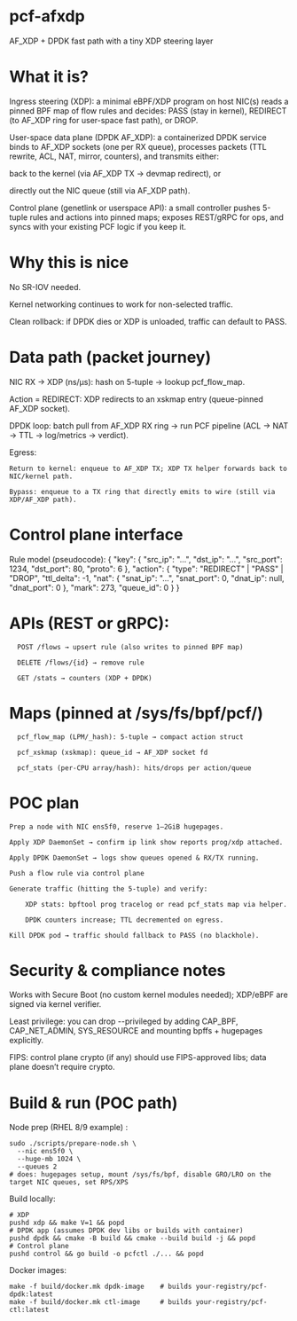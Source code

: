 # pcf-afxdp
AF_XDP + DPDK fast path with a tiny XDP steering layer

# What it is? 
  Ingress steering (XDP): a minimal eBPF/XDP program on host NIC(s) reads a pinned BPF map of flow rules and decides: PASS (stay in kernel), REDIRECT (to AF_XDP ring for user-space fast path), or DROP.
  
  User-space data plane (DPDK AF_XDP): a containerized DPDK service binds to AF_XDP sockets (one per RX queue), processes packets (TTL rewrite, ACL, NAT, mirror, counters), and transmits either:
  
  back to the kernel (via AF_XDP TX → devmap redirect), or
  
  directly out the NIC queue (still via AF_XDP path).
  
  Control plane (genetlink or userspace API): a small controller pushes 5-tuple rules and actions into pinned maps; exposes REST/gRPC for ops, and syncs with your existing PCF logic if you keep it.

# Why this is nice
  
  No SR-IOV needed.
  
  Kernel networking continues to work for non-selected traffic.
  
  Clean rollback: if DPDK dies or XDP is unloaded, traffic can default to PASS.

# Data path (packet journey)

  NIC RX → XDP (ns/µs): hash on 5-tuple → lookup pcf_flow_map.
  
  Action = REDIRECT: XDP redirects to an xskmap entry (queue-pinned AF_XDP socket).
  
  DPDK loop: batch pull from AF_XDP RX ring → run PCF pipeline (ACL → NAT → TTL → log/metrics → verdict).
  
  Egress:
  
    Return to kernel: enqueue to AF_XDP TX; XDP TX helper forwards back to NIC/kernel path.
  
    Bypass: enqueue to a TX ring that directly emits to wire (still via XDP/AF_XDP path).

# Control plane interface
Rule model (pseudocode):
      {
        "key": { "src_ip": "...", "dst_ip": "...", "src_port": 1234, "dst_port": 80, "proto": 6 },
        "action": { "type": "REDIRECT" | "PASS" | "DROP",
                    "ttl_delta": -1,
                    "nat": { "snat_ip": "...", "snat_port": 0, "dnat_ip": null, "dnat_port": 0 },
                    "mark": 273,
                    "queue_id": 0 }
      }

# APIs (REST or gRPC):
  
      POST /flows → upsert rule (also writes to pinned BPF map)
      
      DELETE /flows/{id} → remove rule
      
      GET /stats → counters (XDP + DPDK)


# Maps (pinned at /sys/fs/bpf/pcf/)
  
      pcf_flow_map (LPM/_hash): 5-tuple → compact action struct
      
      pcf_xskmap (xskmap): queue_id → AF_XDP socket fd
      
      pcf_stats (per-CPU array/hash): hits/drops per action/queue
    

# POC plan
  
    Prep a node with NIC ens5f0, reserve 1–2GiB hugepages.
    
    Apply XDP DaemonSet → confirm ip link show reports prog/xdp attached.
    
    Apply DPDK DaemonSet → logs show queues opened & RX/TX running.
    
    Push a flow rule via control plane
    
    Generate traffic (hitting the 5-tuple) and verify:
    
        XDP stats: bpftool prog tracelog or read pcf_stats map via helper.
        
        DPDK counters increase; TTL decremented on egress.
    
    Kill DPDK pod → traffic should fallback to PASS (no blackhole).


# Security & compliance notes
  
  Works with Secure Boot (no custom kernel modules needed); XDP/eBPF are signed via kernel verifier.
  
  Least privilege: you can drop --privileged by adding CAP_BPF, CAP_NET_ADMIN, SYS_RESOURCE and mounting bpffs + hugepages explicitly.
  
  FIPS: control plane crypto (if any) should use FIPS-approved libs; data plane doesn’t require crypto.


# Build & run (POC path)
Node prep (RHEL 8/9 example) :
    
    sudo ./scripts/prepare-node.sh \
      --nic ens5f0 \
      --huge-mb 1024 \
      --queues 2
    # does: hugepages setup, mount /sys/fs/bpf, disable GRO/LRO on the target NIC queues, set RPS/XPS

Build locally:

    # XDP
    pushd xdp && make V=1 && popd
    # DPDK app (assumes DPDK dev libs or builds with container)
    pushd dpdk && cmake -B build && cmake --build build -j && popd
    # Control plane
    pushd control && go build -o pcfctl ./... && popd

Docker images:

    make -f build/docker.mk dpdk-image    # builds your-registry/pcf-dpdk:latest
    make -f build/docker.mk ctl-image     # builds your-registry/pcf-ctl:latest




